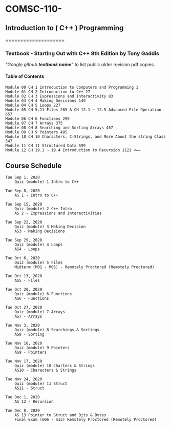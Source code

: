 # COMSC-110-
## Introduction to ( C++ ) Programming
====================
### Textbook - Starting Out with C++ 8th Edition by Tony Gaddis
*"Google github **textbook name**"* to list public older revision pdf copies.
    
    
#### Table of Contents

    Module 00 CH 1 Introduction to Computers and Programming 1
    Module 01 CH 2 Introduction to C++ 27
    Module 02 CH 3 Expressions and Interactivity 83
    Module 03 CH 4 Making Decisions 149
    Module 04 CH 5 Loops 227
    Module 05 CH 5.11 Files 265 & CH 12.1 ~ 12.5 Advanced File Operation 657
    Module 06 CH 6 Functions 299
    Module 07 CH 7 Arrays 375
    Module 08 CH 8 Searching and Sorting Arrays 457
    Module 09 CH 9 Pointers 495
    Module 10 CH 10 Characters, C-Strings, and More About the string Class 547
    Module 11 CH 11 Structured Data 599 
    Module 12 CH 19.1 ~ 19.4 Introduction to Recursion 1121 <==

## Course Schedule
    Tue Sep 1, 2020	
        Quiz (module) 1 Intro to C++
	
    Tue Sep 8, 2020	
        AS 1 - Intro to C++
	
    Tue Sep 15, 2020
        Quiz (module) 2 C++ Intro
        AS 2 - Expressions and Interactivities
	
    Tue Sep 22, 2020
        Quiz (module) 3 Making Decision
        AS3 - Making Decisions
	
    Tue Sep 29, 2020
        Quiz (module) 4 Loops
        AS4 - Loops
	
    Tue Oct 6, 2020
        Quiz (module) 5 Files
        Midterm (M01 - M05) - Remotely Proctored (Remotely Proctored)
	
    Tue Oct 13, 2020	
        AS5 - Files
	
    Tue Oct 20, 2020
        Quiz (module) 6 Functions
        AS6 - Functions
	
    Tue Oct 27, 2020
        Quiz (module) 7 Arrays
        AS7 - Arrays
	
    Tue Nov 3, 2020
        Quiz (module) 8 Searchings & Sortings
        AS8 - Sorting
	
    Tue Nov 10, 2020
        Quiz (module) 9 Pointers
        AS9 - Pointers
	
    Tue Nov 17, 2020
        Quiz (module) 10 Charters & Strings
        AS10 - Characters & Strings
	
    Tue Nov 24, 2020
        Quiz (module) 11 Struct
        AS11 - Struct
	
    Tue Dec 1, 2020	
        AS 12 - Recursion
	
    Tue Dec 8, 2020	
        AS 13 Pointer to Struct and Bits & Bytes
        Final Exam (m06 - m13) Remotely Proctored (Remotely Proctored)

